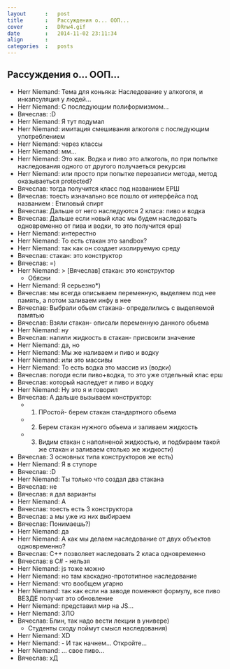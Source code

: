```yaml
---
layout 		:	post
title 		:	Рассуждения о... ООП...
cover 		:	DRnw4.gif
date   		:	2014-11-02 23:11:34
align 		:
categories	:	posts
---
```


## Рассуждения о... ООП...

 + Herr Niemand: Тема для коньяка: Наследование у алкоголя, и инкапсуляция у людей...
 + Herr Niemand: С последующим полиформизмом...
 + Вячеслав: :D
 + Herr Niemand: Я тут подумал
 + Herr Niemand: имитация смешивания алкоголя с последующим употреблением
 + Herr Niemand: через классы
 + Herr Niemand: мм...
 + Herr Niemand: Это как. Водка и пиво это алкоголь, по при попытке наследования одного от другого получаеться рекурсия
 + Herr Niemand: или просто при попытке перезаписи метода, метод оказываеться protected?
 + Вячеслав: тогда получится класс под названием ЕРШ
 + Вячеслав: тоесть изначально все пошло от интерфейса под названием : Етиловый спирт
 + Вячеслав: Дальше от него наследуются 2 класа: пиво и водка
 + Вячеслав: Дальше если новый клас мы будем наследовать одновременно от пива и водки, то это получится ерш)
 + Herr Niemand: интерестно
 + Herr Niemand: То есть стакан это sandbox?
 + Herr Niemand: так как он создает изолируемую среду
 + Вячеслав: стакан: это конструктор
 + Вячеслав: =)
 + Herr Niemand: > [Вячеслав] стакан: это конструктор
 	+ Обясни
 + Herr Niemand: Я серьезно*)
 + Вячеслав: мы всегда описываем переменную, выделяем под нее память, а потом заливаем инфу в нее
 + Вячеслав: Выбрали обьем стакана- определились с выделяемой памятью
 + Вячеслав: Взяли стакан- описали переменную данного обьема
 + Herr Niemand: ну
 + Вячеслав: налили жидкость в стакан- присвоили значение
 + Herr Niemand: да, но
 + Herr Niemand: Мы же наливаем и пиво и водку
 + Herr Niemand: или это массивы
 + Herr Niemand: То есть водка это массив из (водки)
 + Вячеслав: погоди если пиво+водка, то это уже отдельный клас ерш
 + Вячеслав: который наследует и пиво и водку
 + Herr Niemand: Ну это я и говорил
 + Вячеслав: А дальше вызываем конструктор:
	 + 1. ПРостой- берем стакан стандартного обьема
	 + 2. Берем стакан нужного обьема и заливаем жидкость
	 + 3. Видим стакан с наполненой жидкостью, и подбираем такой же стакан и заливаем столько же жидкости)
 + Вячеслав: 3 основных типа конструкторов же есть)
 + Herr Niemand: Я в ступоре
 + Вячеслав: :D
 + Herr Niemand: Ты только что создал два стакана
 + Вячеслав: не
 + Вячеслав: я дал варианты
 + Herr Niemand: А
 + Вячеслав: тоесть есть 3 конструктора
 + Вячеслав: а мы уже из них выбираем
 + Вячеслав: Понимаешь?)
 + Herr Niemand: да
 + Herr Niemand: А как мы делаем наследование от двух объектов одновременно?
 + Вячеслав: С++ позволяет наследовать 2 класа одновременно
 + Вячеслав: в С# - нельзя
 + Herr Niemand: js тоже можно
 + Herr Niemand: но там каскадно-прототипное наследование
 + Herr Niemand: что вообщем угарно
 + Herr Niemand: так как если на заводе поменяют формулу, все пиво ВЕЗДЕ получит это обновление
 + Herr Niemand: представил мир на JS...
 + Herr Niemand: ЗЛО
 + Вячеслав: Блин, так надо вести лекции в универе)
 	+ Студенты сходу поймут смысл наследования)
 + Herr Niemand: XD
 + Herr Niemand:  - И так начнем... Откройте...
 + Herr Niemand: ... свое пиво...
 + Вячеслав: хД